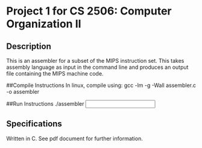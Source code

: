 # Project 1 for CS 2506: Computer Organization II

## Description 
This is an assembler for a subset of the MIPS instruction set. This takes assembly language as input in the command line and produces an output file containing the MIPS machine code. 

##Compile Instructions
In linux, compile using: gcc -lm -g -Wall assembler.c -o assembler

##Run Instructions
./assembler <input file> <output file>

## Specifications
Written in C. See pdf document for further information. 

